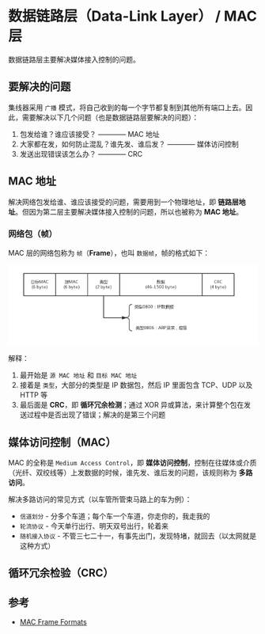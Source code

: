 # 数据链路层（Data-Link Layer） / MAC 层

数据链路层主要解决媒体接入控制的问题。

## 要解决的问题

集线器采用 `广播` 模式，将自己收到的每一个字节都复制到其他所有端口上去。因此，需要解决以下几个问题（也是数据链路层要解决的问题）：

1. 包发给谁？谁应该接受？ ———— MAC 地址
2. 大家都在发，如何防止混乱？谁先发、谁后发？ ———— 媒体访问控制
3. 发送出现错误该怎么办？ ———— CRC

## MAC 地址

解决网络包发给谁、谁应该接受的问题，需要用到一个物理地址，即 **链路层地址**。但因为第二层主要解决媒体接入控制的问题，所以也被称为 **MAC 地址**。

### 网络包（帧）

MAC 层的网络包称为 `帧`（**Frame**），也叫 `数据帧`，帧的格式如下：

![帧格式](.images/mac-frame-format.png)

解释：

1. 最开始是 `源 MAC 地址` 和 `目标 MAC 地址`
2. 接着是 `类型`，大部分的类型是 IP 数据包，然后 IP 里面包含 TCP、UDP 以及 HTTP 等
3. 最后面是 **CRC**，即 **循环冗余检测**；通过 XOR 异或算法，来计算整个包在发送过程中是否出现了错误；解决的是第三个问题

## 媒体访问控制（MAC）

MAC 的全称是 `Medium Access Control`，即 **媒体访问控制**，控制在往媒体或介质（光纤、双绞线等）上发数据的时候，谁先发、谁后发的问题，该规则称为 **多路访问**。

解决多路访问的常见方式（以车管所管束马路上的车为例）：

* `信道划分` - 分多个车道；每个车一个车道，你走你的，我走我的
* `轮流协议` - 今天单行出行、明天双号出行，轮着来
* `随机接入协议` - 不管三七二十一，有事先出门，发现特堵，就回去（以太网就是这种方式）

## 循环冗余检验（CRC）

## 参考

* [MAC Frame Formats](http://grouper.ieee.org/groups/802/15/pub/2001/Jul01/01292r1P802-15_TG3-Proposed-Changes-to-Frame-Formats.pdf)
